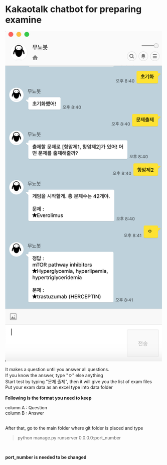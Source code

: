 Kakaotalk chatbot for preparing examine
=======================================

<img src="screenshot.png" alt="drawing" width="500"/>

It makes a question until you answer all questions.
<br />
If you know the answer, type "ㅇ" else anything
<br />
Start test by typing "문제 출제", then it will give you the list of exam files
<br />
Put your exam data as an excel type into data folder
<br />
<br />
**Following is the format you need to keep**

column A : Question
<br />
column B : Answer

<br />
After that, go to the main folder where git folder is placed and type

> python manage.py runserver 0.0.0.0:port_number
<br />

__port_number is needed to be changed__



